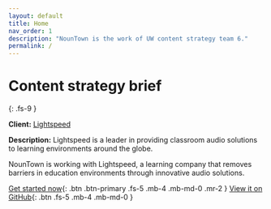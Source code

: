 ```yaml
---
layout: default
title: Home
nav_order: 1
description: "NounTown is the work of UW content strategy team 6."
permalink: /
---
```


# Content strategy brief
{: .fs-9 }

**Client:** [Lightspeed](https://www.lightspeed-tek.com/)

**Description:** Lightspeed is a leader in providing classroom audio solutions to learning environments around the globe.

NounTown is working with Lightspeed, a learning company that removes barriers in education environments through innovative audio solutions.

[Get started now](#){: .btn .btn-primary .fs-5 .mb-4 .mb-md-0 .mr-2 } [View it on GitHub](https://github.com/rentry/nountown-docs){: .btn .fs-5 .mb-4 .mb-md-0 }

